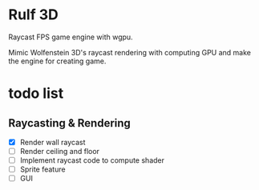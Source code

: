 # Rulf 3D
Raycast FPS game engine with wgpu.

Mimic Wolfenstein 3D's raycast rendering with computing GPU and make the engine for creating game.

# todo list

## Raycasting & Rendering

- [x] Render wall raycast
- [ ] Render ceiling and floor
- [ ] Implement raycast code to compute shader
- [ ] Sprite feature
- [ ] GUI